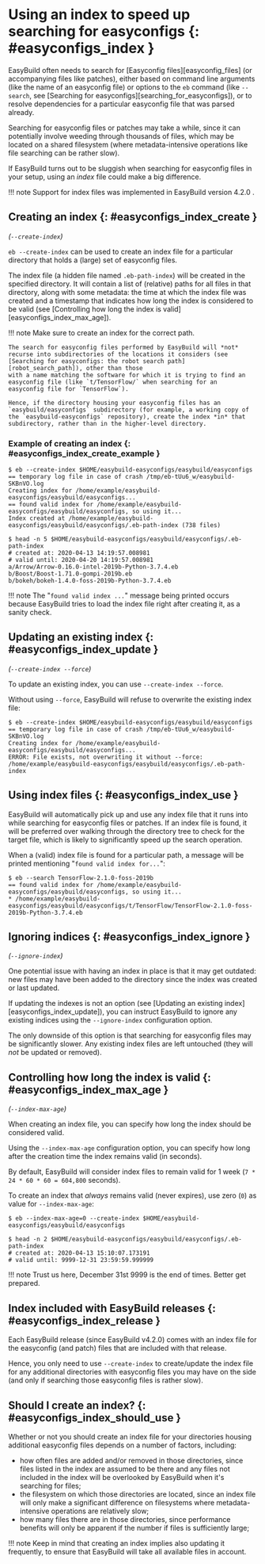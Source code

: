# Using an index to speed up searching for easyconfigs {: #easyconfigs_index }

EasyBuild often needs to search for [Easyconfig files][easyconfig_files] (or accompanying files like patches), either based on
command line arguments (like the name of an easyconfig file) or options
to the `eb` command (like `--search`, see
[Searching for easyconfigs][searching_for_easyconfigs]), or to
resolve dependencies for a particular easyconfig file that was parsed
already.

Searching for easyconfig files or patches may take a while, since it can
potentially involve weeding through thousands of files, which may be
located on a shared filesystem (where metadata-intensive operations like
file searching can be rather slow).

If EasyBuild turns out to be sluggish when searching for easyconfig
files in your setup, using an *index* file could make a big difference.

!!! note
    Support for index files was implemented in EasyBuild version
    4.2.0 .

## Creating an index {: #easyconfigs_index_create }

*(`--create-index`)*

`eb --create-index` can be used to create an index file for a particular
directory that holds a (large) set of easyconfig files.

The index file (a hidden file named `.eb-path-index`) will be created in
the specified directory. It will contain a list of (relative) paths for
all files in that directory, along with some metadata: the time at which
the index file was created and a timestamp that indicates how long the
index is considered to be valid (see
[Controlling how long the index is valid][easyconfigs_index_max_age]).

!!! note
    Make sure to create an index for the correct path.

    The search for easyconfig files performed by EasyBuild will *not*
    recurse into subdirectories of the locations it considers (see
    [Searching for easyconfigs: the robot search path][robot_search_path]), other than those
    with a name matching the software for which it is trying to find an
    easyconfig file (like `t/TensorFlow/` when searching for an
    easyconfig file for `TensorFlow`).

    Hence, if the directory housing your easyconfig files has an
    `easybuild/easyconfigs` subdirectory (for example, a working copy of
    the `easybuild-easyconfigs` repository), create the index *in* that
    subdirectory, rather than in the higher-level directory.

### Example of creating an index {: #easyconfigs_index_create_example }

``` console
$ eb --create-index $HOME/easybuild-easyconfigs/easybuild/easyconfigs
== temporary log file in case of crash /tmp/eb-tUu6_w/easybuild-SKBnVO.log
Creating index for /home/example/easybuild-easyconfigs/easybuild/easyconfigs...
== found valid index for /home/example/easybuild-easyconfigs/easybuild/easyconfigs, so using it...
Index created at /home/example/easybuild-easyconfigs/easybuild/easyconfigs/.eb-path-index (738 files)

$ head -n 5 $HOME/easybuild-easyconfigs/easybuild/easyconfigs/.eb-path-index
# created at: 2020-04-13 14:19:57.008981
# valid until: 2020-04-20 14:19:57.008981
a/Arrow/Arrow-0.16.0-intel-2019b-Python-3.7.4.eb
b/Boost/Boost-1.71.0-gompi-2019b.eb
b/bokeh/bokeh-1.4.0-foss-2019b-Python-3.7.4.eb
```

!!! note
    The "`found valid index ...`" message being printed occurs because
    EasyBuild tries to load the index file right after creating it, as a
    sanity check.

## Updating an existing index {: #easyconfigs_index_update }

*(`--create-index --force`)*

To update an existing index, you can use `--create-index --force`.

Without using `--force`, EasyBuild will refuse to overwrite the existing
index file:

``` console
$ eb --create-index $HOME/easybuild-easyconfigs/easybuild/easyconfigs
== temporary log file in case of crash /tmp/eb-tUu6_w/easybuild-SKBnVO.log
Creating index for /home/example/easybuild-easyconfigs/easybuild/easyconfigs...
ERROR: File exists, not overwriting it without --force: /home/example/easybuild-easyconfigs/easybuild/easyconfigs/.eb-path-index
```

## Using index files {: #easyconfigs_index_use }

EasyBuild will automatically pick up and use any index file that it runs
into while searching for easyconfig files or patches. If an index file
is found, it will be preferred over walking through the directory tree
to check for the target file, which is likely to significantly speed up
the search operation.

When a (valid) index file is found for a particular path, a message will
be printed mentioning "`found valid index for...`":

``` console
$ eb --search TensorFlow-2.1.0-foss-2019b
== found valid index for /home/example/easybuild-easyconfigs/easybuild/easyconfigs, so using it...
* /home/example/easybuild-easyconfigs/easybuild/easyconfigs/t/TensorFlow/TensorFlow-2.1.0-foss-2019b-Python-3.7.4.eb
```

## Ignoring indices {: #easyconfigs_index_ignore }

*(`--ignore-index`)*

One potential issue with having an index in place is that it may get
outdated: new files may have been added to the directory since the index
was created or last updated.

If updating the indexes is not an option (see
[Updating an existing index][easyconfigs_index_update]), you can
instruct EasyBuild to ignore any existing indices using the
`--ignore-index` configuration option.

The only downside of this option is that searching for easyconfig files
may be significantly slower. Any existing index files are left untouched
(they will *not* be updated or removed).

## Controlling how long the index is valid {: #easyconfigs_index_max_age }

*(`--index-max-age`)*

When creating an index file, you can specify how long the index should
be considered valid.

Using the `--index-max-age` configuration option, you can specify how
long after the creation time the index remains valid (in seconds).

By default, EasyBuild will consider index files to remain valid for 1
week (`7 * 24 * 60 * 60 = 604,800` seconds).

To create an index that *always* remains valid (never expires), use zero
(`0`) as value for `--index-max-age`:

``` console
$ eb --index-max-age=0 --create-index $HOME/easybuild-easyconfigs/easybuild/easyconfigs

$ head -n 2 $HOME/easybuild-easyconfigs/easybuild/easyconfigs/.eb-path-index
# created at: 2020-04-13 15:10:07.173191
# valid until: 9999-12-31 23:59:59.999999
```

!!! note
    Trust us here, December 31st 9999 is the end of times. Better
    get prepared.

## Index included with EasyBuild releases {: #easyconfigs_index_release }

Each EasyBuild release (since EasyBuild v4.2.0) comes with an index file
for the easyconfig (and patch) files that are included with that
release.

Hence, you only need to use `--create-index` to create/update the index
file for any additional directories with easyconfig files you may have
on the side (and only if searching those easyconfig files is rather
slow).

## Should I create an index? {: #easyconfigs_index_should_use }

Whether or not you should create an index file for your directories
housing additional easyconfig files depends on a number of factors,
including:

- how often files are added and/or removed in those directories, since
    files listed in the index are assumed to be there and any files not
    included in the index will be overlooked by EasyBuild when it's
    searching for files;
- the filesystem on which those directories are located, since an
    index file will only make a significant difference on filesystems
    where metadata-intensive operations are relatively slow;
- how many files there are in those directories, since performance
    benefits will only be apparent if the number if files is
    sufficiently large;

!!! note
    Keep in mind that creating an index implies also updating it frequently,
    to ensure that EasyBuild will take all available files in account.
